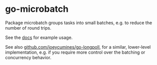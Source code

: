 # go-microbatch

Package microbatch groups tasks into small batches, e.g. to reduce the number
of round trips.

See the [docs](https://pkg.go.dev/github.com/joeycumines/go-microbatch) for
example usage.

See also
[github.com/joeycumines/go-longpoll](https://github.com/joeycumines/go-longpoll),
for a similar, lower-level implementation, e.g. if you require more control
over the batching or concurrency behavior.

